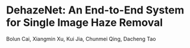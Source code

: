 # DehazeNet: An End-to-End System for Single Image Haze Removal
Bolun Cai, Xiangmin Xu, Kui Jia, Chunmei Qing, Dacheng Tao
